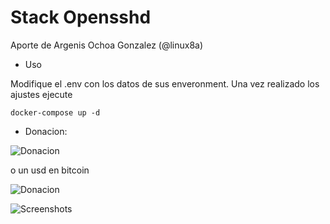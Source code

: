 # Stack Opensshd  

Aporte de Argenis Ochoa Gonzalez (@linux8a)

* Uso

Modifique el .env con los datos de sus enveronment. Una vez realizado los ajustes ejecute

```
docker-compose up -d
```

* Donacion:

![Donacion](../.donacion_enzona.png)

o un usd en bitcoin

![Donacion](../.donacion_bitcoin.png)

![Screenshots](./mssql%20activado.PNG)